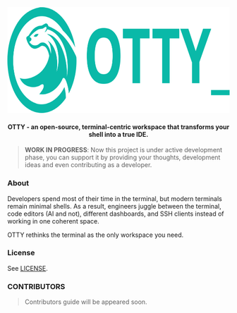 <div style="text-align: center;">
    <img src="./assets/logo2.svg" height="240">
    <h4>OTTY - an open-source, terminal-centric workspace that transforms your shell into a true IDE.</h4>
</div>

> **WORK IN PROGRESS**: Now this project is under active development phase, you can support it by providing your thoughts, development ideas and even contributing as a developer.

### About

Developers spend most of their time in the terminal, but modern terminals remain minimal shells. As a result, engineers juggle between the terminal, code editors (AI and not), different dashboards, and SSH clients instead of working in one coherent space.

OTTY rethinks the terminal as the only workspace you need.

### License

See [LICENSE](../LICENSE).

### CONTRIBUTORS

> Contributors guide will be appeared soon.
